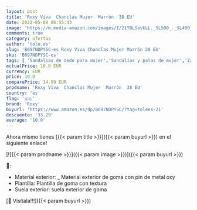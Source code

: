 ```yaml
---
layout: post
title: 'Roxy Viva  Chanclas Mujer  Marrón  38 EU'
date: 2022-05-08 06:55:43
image: 'https://m.media-amazon.com/images/I/21YBLSevkLL._SL500_._SL400_.jpg'
comments: true
category: ofertas
author: 'tole.es'
slug: 'B097NDPYSC-es Roxy Viva Chanclas Mujer Marrón 38 EU'
sku: 'B097NDPYSC-es'
tags: [ 'Sandalias de dedo para mujer','Sandalias y palas de mujer','Zapatos','Zapatos para mujer','Zapatos y complementos','chanclas','roxy','🇪🇸', ]
actualPrice: 10.0 EUR
currency: EUR
price: 10.0
comparePrice: 14.99 EUR
prodname: 'Roxy Viva  Chanclas Mujer  Marrón  38 EU'
country: 'es'
flag: '🇪🇸'
brand: 'Roxy'
buyurl: 'https://www.amazon.es/dp/B097NDPYSC/?tag=tolees-21'
descuento: '33.29'
average: '10.0'
---
```


Ahora mismo tienes [{{< param title >}}]({{< param buyurl >}}) en el siguiente enlace!

[![{{< param prodname >}}]({{< param image >}})]({{< param buyurl >}})

🔎:

- Material exterior: _ Material exterior de goma con pin de metal oxy
- Plantilla: Plantilla de goma con textura
- Suela exterior: suela exterior de goma

[🛒 Visítala!!!]({{< param buyurl >}})
